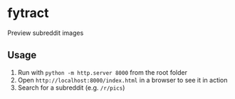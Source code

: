 # fytract
Preview subreddit images

## Usage

1. Run with `python -m http.server 8000` from the root folder
2. Open `http://localhost:8000/index.html` in a browser to see it in action
3. Search for a subreddit (e.g. `/r/pics`)
